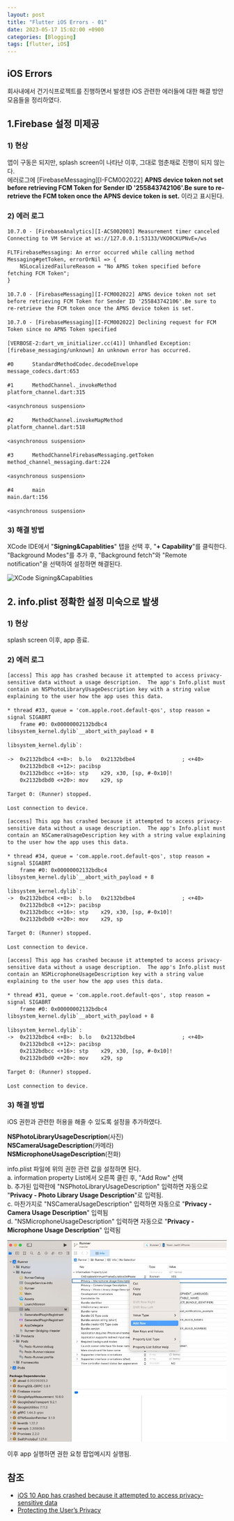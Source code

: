 ```yaml
---
layout: post
title: "Flutter iOS Errors - 01"
date: 2023-05-17 15:02:00 +0900
categories: [Blogging]
tags: [flutter, iOS]
---
```


## iOS Errors

회사내에서 건기식프로젝트를 진행하면서 발생한 iOS 관련한 에러들에 대한 해결 방안 모음들을 정리하였다.

## 1.Firebase 설정 미제공

### 1) 현상

앱이 구동은 되지만, splash screen이 나타난 이후, 그대로 멈춘채로 진행이 되지 않는다.  
에러로그에 [FirebaseMessaging][I-FCM002022] **APNS device token not set before retrieving FCM Token for Sender ID '255843742106'.Be sure to re-retrieve the FCM token once the APNS device token is set.** 이라고 표시된다.

### 2) 에러 로그

```text
10.7.0 - [FirebaseAnalytics][I-ACS002003] Measurement timer canceled
Connecting to VM Service at ws://127.0.0.1:53133/VKO0CKUPNvE=/ws

FLTFirebaseMessaging: An error occurred while calling method Messaging#getToken, errorOrNil => {
    NSLocalizedFailureReason = "No APNS token specified before fetching FCM Token";
}

10.7.0 - [FirebaseMessaging][I-FCM002022] APNS device token not set before retrieving FCM Token for Sender ID '255843742106'.Be sure to re-retrieve the FCM token once the APNS device token is set.

10.7.0 - [FirebaseMessaging][I-FCM002022] Declining request for FCM Token since no APNS Token specified

[VERBOSE-2:dart_vm_initializer.cc(41)] Unhandled Exception: [firebase_messaging/unknown] An unknown error has occurred.

#0      StandardMethodCodec.decodeEnvelope
message_codecs.dart:653

#1      MethodChannel._invokeMethod
platform_channel.dart:315

<asynchronous suspension>

#2      MethodChannel.invokeMapMethod
platform_channel.dart:518

<asynchronous suspension>

#3      MethodChannelFirebaseMessaging.getToken
method_channel_messaging.dart:224

<asynchronous suspension>

#4      main
main.dart:156

<asynchronous suspension>
```

### 3) 해결 방법

XCode IDE에서 "**Signing&Capablities**" 탭을 선택 후, "**+ Capability**"를 클릭한다.  
"Background Modes"를 추가 후, "Background fetch"와 "Remote notification"을 선택하여 설정하면 해결된다.  

![XCode Signing&Capablities](https://i.stack.imgur.com/hXGZW.png)

## 2. info.plist 정확한 설정 미숙으로 발생

### 1) 현상

splash screen 이후, app 종료.

### 2) 에러 로그

```text
[access] This app has crashed because it attempted to access privacy-sensitive data without a usage description.  The app's Info.plist must contain an NSPhotoLibraryUsageDescription key with a string value explaining to the user how the app uses this data.

* thread #33, queue = 'com.apple.root.default-qos', stop reason = signal SIGABRT
    frame #0: 0x00000002132bdbc4 libsystem_kernel.dylib`__abort_with_payload + 8

libsystem_kernel.dylib`:

->  0x2132bdbc4 <+8>:  b.lo   0x2132bdbe4               ; <+40>
    0x2132bdbc8 <+12>: pacibsp
    0x2132bdbcc <+16>: stp    x29, x30, [sp, #-0x10]!
    0x2132bdbd0 <+20>: mov    x29, sp

Target 0: (Runner) stopped.

Lost connection to device.
```

```text
[access] This app has crashed because it attempted to access privacy-sensitive data without a usage description.  The app's Info.plist must contain an NSCameraUsageDescription key with a string value explaining to the user how the app uses this data.

* thread #34, queue = 'com.apple.root.default-qos', stop reason = signal SIGABRT
    frame #0: 0x00000002132bdbc4 libsystem_kernel.dylib`__abort_with_payload + 8

libsystem_kernel.dylib`:
->  0x2132bdbc4 <+8>:  b.lo   0x2132bdbe4               ; <+40>
    0x2132bdbc8 <+12>: pacibsp
    0x2132bdbcc <+16>: stp    x29, x30, [sp, #-0x10]!
    0x2132bdbd0 <+20>: mov    x29, sp

Target 0: (Runner) stopped.

Lost connection to device.
```

```text
[access] This app has crashed because it attempted to access privacy-sensitive data without a usage description.  The app's Info.plist must contain an NSMicrophoneUsageDescription key with a string value explaining to the user how the app uses this data.

* thread #31, queue = 'com.apple.root.default-qos', stop reason = signal SIGABRT
    frame #0: 0x00000002132bdbc4 libsystem_kernel.dylib`__abort_with_payload + 8

libsystem_kernel.dylib`:
->  0x2132bdbc4 <+8>:  b.lo   0x2132bdbe4               ; <+40>
    0x2132bdbc8 <+12>: pacibsp
    0x2132bdbcc <+16>: stp    x29, x30, [sp, #-0x10]!
    0x2132bdbd0 <+20>: mov    x29, sp

Target 0: (Runner) stopped.

Lost connection to device.
```

### 3) 해결 방법

iOS 권한과 관련한 허용을 해줄 수 있도록 설정을 추가하였다.  

**NSPhotoLibraryUsageDescription**(사진)  
**NSCameraUsageDescription**(카메라)  
**NSMicrophoneUsageDescription**(전화)

info.plist 파일에 위의 권한 관련 값을 설정하면 된다.  
a. information property List에서 오른쪽 클린 후, "Add Row" 선택  
b. 추가된 입력란에 "NSPhotoLibraryUsageDescription" 입력하면 자동으로 "**Privacy - Photo Library Usage Description**"로 입력됨.  
c. 마찬가지로 "NSCameraUsageDescription" 입력하면 자동으로 "**Privacy - Camera Usage Description**" 입력됨  
d. "NSMicrophoneUsageDescription" 입력하면 자동으로 "**Privacy - Microphone Usage Description**" 입력됨  

![](/assets/img/2023/05/ios-permission-add.jpg)

이후 app 실행하면 권한 요청 팝업메시지 실행됨.

## 참조

- [iOS 10 App has crashed because it attempted to access privacy-sensitive data](https://stackoverflow.com/questions/39825034/ios-10-app-has-crashed-because-it-attempted-to-access-privacy-sensitive-data)
- [Protecting the User’s Privacy](https://developer.apple.com/documentation/uikit/protecting_the_user_s_privacy)
